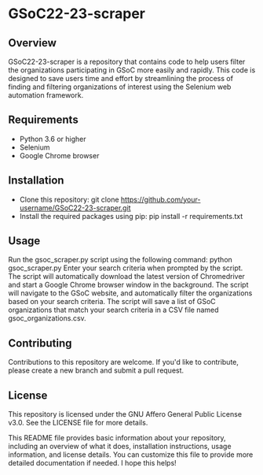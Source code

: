 # GSoC22-23-scraper
## Overview
GSoC22-23-scraper is a repository that contains code to help users filter the organizations participating in GSoC more easily and rapidly. This code is designed to save users time and effort by streamlining the process of finding and filtering organizations of interest using the Selenium web automation framework.

## Requirements
 - Python 3.6 or higher
 - Selenium
 - Google Chrome browser
## Installation
 - Clone this repository: git clone https://github.com/your-username/GSoC22-23-scraper.git
 - Install the required packages using pip: pip install -r requirements.txt
## Usage
Run the gsoc_scraper.py script using the following command: python gsoc_scraper.py
Enter your search criteria when prompted by the script.
The script will automatically download the latest version of Chromedriver and start a Google Chrome browser window in the background.
The script will navigate to the GSoC website, and automatically filter the organizations based on your search criteria.
The script will save a list of GSoC organizations that match your search criteria in a CSV file named gsoc_organizations.csv.
## Contributing
Contributions to this repository are welcome. If you'd like to contribute, please create a new branch and submit a pull request.

## License
This repository is licensed under the GNU Affero General Public License v3.0. See the LICENSE file for more details.

This README file provides basic information about your repository, including an overview of what it does, installation instructions, usage information, and license details. You can customize this file to provide more detailed documentation if needed. I hope this helps!
